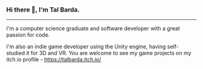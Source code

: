 ### Hi there 👋, I'm Tal Barda.
---

I'm a computer science graduate and software developer with a great passion for code. 

I'm also an indie game developer using the Unity engine, having self-studied it for 3D and VR. You are welcome to see my game projects on my itch.io profile - https://talbarda.itch.io/


<!--
**TalBarda8/TalBarda8** is a ✨ _special_ ✨ repository because its `README.md` (this file) appears on your GitHub profile.

Here are some ideas to get you started:

- 🔭 I’m currently working on ...
- 🌱 I’m currently learning ...
- 👯 I’m looking to collaborate on ...
- 🤔 I’m looking for help with ...
- 💬 Ask me about ...
- 📫 How to reach me: ...
- 😄 Pronouns: ...
- ⚡ Fun fact: ...
-->
